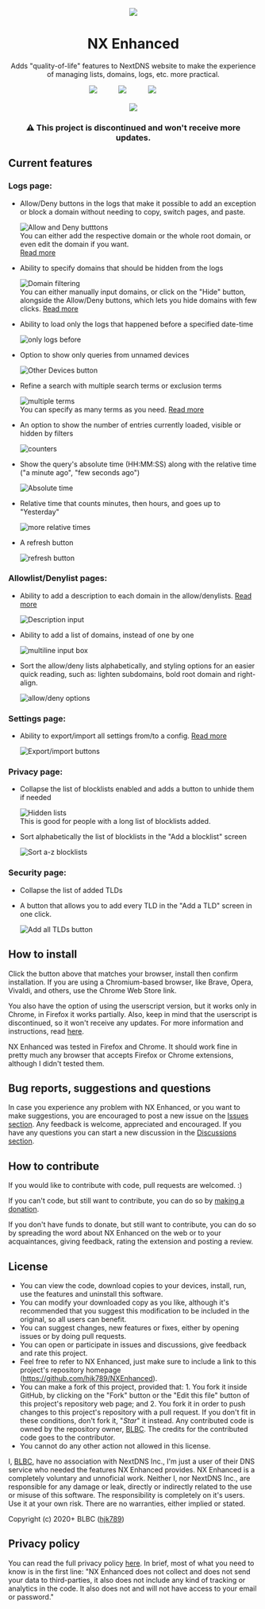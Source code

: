 <p align="center"><img src="https://raw.githubusercontent.com/hjk789/NXEnhanced/master/WebExtension/icon.png"></p>
<h1 align="center">NX Enhanced</h1>
<p align="center">Adds "quality-of-life" features to NextDNS website to make the experience of managing lists, domains, logs, etc. more practical. </p>

<p align="center">
    <span align="center"><a href="https://addons.mozilla.org/addon/nx-enhanced?utm_source=github"><img src="https://i.imgur.com/K0ExDd5.png"></a></span><span>&nbsp;&nbsp;&nbsp;&nbsp;&nbsp;&nbsp;&nbsp;&nbsp;&nbsp;&nbsp;&nbsp;</span><span align="center"><a href="https://chrome.google.com/webstore/detail/nx-enhanced/ljimbekophocjbnphldoaidgkkaojcfo"><img src="https://i.imgur.com/t2z2r5G.png"></a></span><span>&nbsp;&nbsp;&nbsp;&nbsp;&nbsp;&nbsp;&nbsp;&nbsp;&nbsp;&nbsp;&nbsp;</span><span align="center"><a href="https://microsoftedge.microsoft.com/addons/detail/nx-enhanced/gkgbmecdljkkgcngomnahechobbbcihh"><img src="https://i.imgur.com/XGvzNgI.png"></a></span><span>&nbsp;&nbsp;&nbsp;&nbsp;&nbsp;&nbsp;&nbsp;&nbsp;&nbsp;&nbsp;&nbsp;</span><br><br><span align="center"><a href="https://github.com/hjk789/NXEnhanced/wiki/Donation-methods" align="center"><img src="https://i.imgur.com/RUqBPXG.png"></a></span>    
</p>
<h3 align="center">⚠ This project is discontinued and won't receive more updates.</h3>

## Current features

### Logs page:

- Allow/Deny buttons in the logs that make it possible to add an exception or block a domain without needing to copy, switch pages, and paste.

    ![Allow and Deny butttons](https://i.imgur.com/3XNMUi1.png)    
You can either add the respective domain or the whole root domain, or even edit the domain if you want.   
[Read more](https://github.com/hjk789/NXEnhanced/wiki#an-allowdeny-button-for-each-log-entry)

- Ability to specify domains that should be hidden from the logs

    ![Domain filtering](https://i.imgur.com/l8Ouzh1.png)    
    You can either manually input domains, or click on the "Hide" button, alongside the Allow/Deny buttons, which lets you hide domains with few clicks.  [Read more](https://github.com/hjk789/NXEnhanced/wiki#ability-to-specify-domains-that-should-be-hidden-from-the-logs)

- Ability to load only the logs that happened before a specified date-time

    ![only logs before](https://i.imgur.com/FChYIoS.png)

- Option to show only queries from unnamed devices

    ![Other Devices button](https://i.imgur.com/V7HFiJL.png)

- Refine a search with multiple search terms or exclusion terms

    ![multiple terms](https://i.imgur.com/fBlxR18.png)    
    You can specify as many terms as you need. [Read more](https://github.com/hjk789/NXEnhanced/wiki#refine-a-search-with-multiple-search-terms-or-exclusion-terms)

- An option to show the number of entries currently loaded, visible or hidden by filters

    ![counters](https://i.imgur.com/8mTEDt1.png)

- Show the query's absolute time (HH:MM:SS) along with the relative time ("a minute ago", "few seconds ago")

    ![Absolute time](https://i.imgur.com/I3pGNL8.png)

- Relative time that counts minutes, then hours, and goes up to "Yesterday"

    ![more relative times](https://i.imgur.com/BhS1B6n.png)

- A refresh button

    ![refresh button](https://i.imgur.com/yBEo3mV.png)

### Allowlist/Denylist pages:

- Ability to add a description to each domain in the allow/denylists. [Read more](https://github.com/hjk789/NXEnhanced/wiki#ability-to-add-a-description-to-each-domain-in-the-denyallow-lists)

    ![Description input](https://i.imgur.com/wS2kRNG.png)

- Ability to add a list of domains, instead of one by one

    ![multiline input box](https://i.imgur.com/p5Ovg11.png)

- Sort the allow/deny lists alphabetically, and styling options for an easier quick reading, such as: lighten subdomains, bold root domain and right-align.
    
    ![allow/deny options](https://i.imgur.com/HCgekWd.png)

### Settings page:

- Ability to export/import all settings from/to a config. [Read more](https://github.com/hjk789/NXEnhanced/wiki#ability-to-exportimport-all-settings-fromto-a-config)

    ![Export/import buttons](https://i.imgur.com/2oEl8t2.png)    

### Privacy page:

- Collapse the list of blocklists enabled and adds a button to unhide them if needed

    ![Hidden lists](https://i.imgur.com/ifnmNiv.png)    
    This is good for people with a long list of blocklists added.

- Sort alphabetically the list of blocklists in the "Add a blocklist" screen

    ![Sort a-z blocklists](https://i.imgur.com/rFXduAY.png)

### Security page:

- Collapse the list of added TLDs

- A button that allows you to add every TLD in the "Add a TLD" screen in one click.

    ![Add all TLDs button](https://i.imgur.com/PDlYlF1.png)      


## How to install

Click the button above that matches your browser, install then confirm installation. If you are using a Chromium-based browser, like Brave, Opera, Vivaldi, and others, use the Chrome Web Store link.

You also have the option of using the userscript version, but it works only in Chrome, in Firefox it works partially. Also, keep in mind that the userscript is discontinued, so it won't receive any updates. For more information and instructions, read [here](https://github.com/hjk789/NXEnhanced/tree/master/Userscript#how-to-use-it).

NX Enhanced was tested in Firefox and Chrome. It should work fine in pretty much any browser that accepts Firefox or Chrome extensions, although I didn't tested them.

## Bug reports, suggestions and questions

In case you experience any problem with NX Enhanced, or you want to make suggestions, you are encouraged to post a new issue on the [Issues section](https://github.com/hjk789/NXEnhanced/issues). Any feedback is welcome, appreciated and encouraged. If you have any questions you can start a new discussion in the [Discussions section](https://github.com/hjk789/NXEnhanced/discussions).

## How to contribute

If you would like to contribute with code, pull requests are welcomed. :)

If you can't code, but still want to contribute, you can do so by [making a donation](https://github.com/hjk789/NXEnhanced/wiki/Donation-methods).

If you don't have funds to donate, but still want to contribute, you can do so by spreading the word about NX Enhanced on the web or to your acquaintances, giving feedback, rating the extension and posting a review.

## License

- You can view the code, download copies to your devices, install, run, use the features and uninstall this software.
- You can modify your downloaded copy as you like, although it's recommended that you suggest this modification to be included in the original, so all users can benefit.
- You can suggest changes, new features or fixes, either by opening issues or by doing pull requests. 
- You can open or participate in issues and discussions, give feedback and rate this project.
- Feel free to refer to NX Enhanced, just make sure to include a link to this project's repository homepage (https://github.com/hjk789/NXEnhanced). 
- You can make a fork of this project, provided that: 1. You fork it inside GitHub, by clicking on the "Fork" button or the "Edit this file" button of this project's repository web page; and 2. You fork it in order to push changes to this project's repository with a pull request. If you don't fit in these conditions, don't fork it, "*Star*" it instead. Any contributed code is owned by the repository owner, [BLBC](https://github.com/hjk789). The credits for the contributed code goes to the contributor.
- You cannot do any other action not allowed in this license.  

I, [BLBC](https://github.com/hjk789), have no association with NextDNS Inc., I'm just a user of their DNS service who needed the features NX Enhanced provides. NX Enhanced is a completely voluntary and unnoficial work. Neither I, nor NextDNS Inc., are responsible for any damage or leak, directly or indirectly related to the use or misuse of this software. The responsibility is completely on it's users. Use it at your own risk. There are no warranties, either implied or stated.

Copyright (c) 2020+ BLBC ([hjk789](https://github.com/hjk789))

## Privacy policy

You can read the full privacy policy [here](https://github.com/hjk789/NXEnhanced/wiki/Privacy-Policy). In brief, most of what you need to know is in the first line: "NX Enhanced does not collect and does not send your data to third-parties, it also does not include any kind of tracking or analytics in the code. It also does not and will not have access to your email or password."
